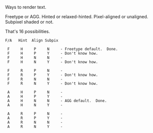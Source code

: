 Ways to render text.

Freetype or AGG.
Hinted or relaxed-hinted.
Pixel-aligned or unaligned.
Subpixel shaded or not.

That's 16 possibilities.

    F/A   Hint  Align Subpix

     F     H     P     N     - Freetype default.  Done.
     F     H     P     Y     - Don't know how.
     F     H     N     N     - 
     F     H     N     Y     - Don't know how.

     F     R     P     N     - 
     F     R     P     Y     - Don't know how.
     F     R     N     N     - 
     F     R     N     Y     - Don't know how.

     A     H     P     N     - 
     A     H     P     Y     - 
     A     H     N     N     - AGG default.  Done.
     A     H     N     Y     - 

     A     R     P     N     - 
     A     R     P     Y     - 
     A     R     N     N     - 
     A     R     N     Y     - 


